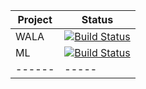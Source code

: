 
| Project | Status |
|------|------|
| WALA | [![Build Status](https://travis-ci.org/wala/WALA.svg?branch=master)](https://travis-ci.org/wala/WALA) |
| ML | [![Build Status](https://travis-ci.org/wala/ML.svg?branch=master)](https://travis-ci.org/wala/ML) |
|------|-----|
